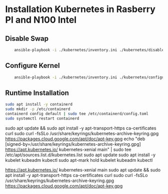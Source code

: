 # Installation Kubernetes in Rasberry PI and N100 Intel

## Disable Swap

```bash
    ansible-playbook -i ./kubernetes/inventory.ini ./kubernetes/disable_swap.yml --ask-become-pass
```

## Configure Kernel

```bash
    ansible-playbook -i ./kubernetes/inventory.ini ./kubernetes/configure_kernel.yml --ask-become-pass
```

## Runtime Installation

```bash
sudo apt install -y containerd
sudo mkdir -p /etc/containerd
containerd config default | sudo tee /etc/containerd/config.toml
sudo systemctl restart containerd
```
sudo apt update && sudo apt install -y apt-transport-https ca-certificates curl
sudo curl -fsSLo /usr/share/keyrings/kubernetes-archive-keyring.gpg https://packages.cloud.google.com/apt/doc/apt-key.gpg
echo "deb [signed-by=/usr/share/keyrings/kubernetes-archive-keyring.gpg] https://apt.kubernetes.io/ kubernetes-xenial main" | sudo tee /etc/apt/sources.list.d/kubernetes.list
sudo apt update
sudo apt install -y kubelet kubeadm kubectl
sudo apt-mark hold kubelet kubeadm kubectl


https://apt.kubernetes.io/ kubernetes-xenial main
sudo apt update && sudo apt install -y apt-transport-https ca-certificates curl
sudo curl -fsSLo /usr/share/keyrings/kubernetes-archive-keyring.gpg https://packages.cloud.google.com/apt/doc/apt-key.gpg

